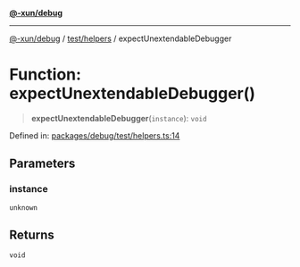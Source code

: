 [**@-xun/debug**](../../../README.md)

***

[@-xun/debug](../../../README.md) / [test/helpers](../README.md) / expectUnextendableDebugger

# Function: expectUnextendableDebugger()

> **expectUnextendableDebugger**(`instance`): `void`

Defined in: [packages/debug/test/helpers.ts:14](https://github.com/Xunnamius/rejoinder/blob/dd2fd7448223b17b0b7fad4f16950e431fddfc71/packages/debug/test/helpers.ts#L14)

## Parameters

### instance

`unknown`

## Returns

`void`
